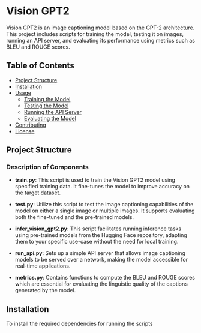 # Vision GPT2

Vision GPT2 is an image captioning model based on the GPT-2 architecture. This project includes scripts for training the model, testing it on images, running an API server, and evaluating its performance using metrics such as BLEU and ROUGE scores.

## Table of Contents
- [Project Structure](#project-structure)
- [Installation](#installation)
- [Usage](#usage)
  - [Training the Model](#training-the-model)
  - [Testing the Model](#testing-the-model)
  - [Running the API Server](#running-the-api-server)
  - [Evaluating the Model](#evaluating-the-model)
- [Contributing](#contributing)
- [License](#license)

## Project Structure



### Description of Components

- **train.py**: This script is used to train the Vision GPT2 model using specified training data. It fine-tunes the model to improve accuracy on the target dataset.

- **test.py**: Utilize this script to test the image captioning capabilities of the model on either a single image or multiple images. It supports evaluating both the fine-tuned and the pre-trained models.

- **infer_vision_gpt2.py**: This script facilitates running inference tasks using pre-trained models from the Hugging Face repository, adapting them to your specific use-case without the need for local training.

- **run_api.py**: Sets up a simple API server that allows image captioning models to be served over a network, making the model accessible for real-time applications.

- **metrics.py**: Contains functions to compute the BLEU and ROUGE scores which are essential for evaluating the linguistic quality of the captions generated by the model.

## Installation

To install the required dependencies for running the scripts
